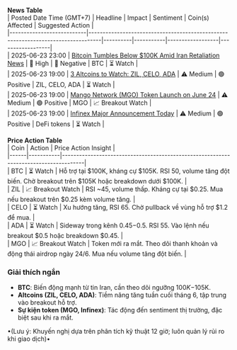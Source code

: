 **News Table**  
| Posted Date Time (GMT+7)   | Headline                                                                         | Impact   | Sentiment | Coin(s) Affected | Suggested Action |  
|---------------------------|----------------------------------------------------------------------------------|----------|-----------|------------------|------------------|  
| 2025-06-23 23:00         | [Bitcoin Tumbles Below $100K Amid Iran Retaliation News](https://www.coindesk.com/markets/2025/06/23/bitcoin-bounce-fails-tumbling-below-100k-as-iran-reportedly-prepares-retaliation-against-us) | 🚨 High  | 🔴 Negative | BTC              | ⏳ Watch         |  
| 2025-06-23 19:00         | [3 Altcoins to Watch: ZIL, CELO, ADA](https://beincrypto.com/altcoins-to-watch-in-the-final-week-of-june/) | ⚠️ Medium | 🟢 Positive | ZIL, CELO, ADA   | ⏳ Watch         |  
| 2025-06-23 19:00         | [Mango Network (MGO) Token Launch on June 24](https://crypto.news/what-to-expect-in-the-week-ahead-for-the-altcoin-market-btc-bera-inj-and-more/) | ⚠️ Medium | 🟢 Positive | MGO              | 📈 Breakout Watch |  
| 2025-06-23 19:00         | [Infinex Major Announcement Today](https://crypto.news/what-to-expect-in-the-week-ahead-for-the-altcoin-market-btc-bera-inj-and-more/) | ⚠️ Medium | 🟢 Positive | DeFi tokens       | ⏳ Watch         |  

**Price Action Table**  
| Coin | Action    | Price Action Insight                                                                 |  
|------|-----------|--------------------------------------------------------------------------------------|  
| BTC  | ⏳ Watch   | Hỗ trợ tại $100K, kháng cự $105K. RSI 50, volume tăng đột biến. Chờ breakout trên $105K hoặc breakdown dưới $100K. |  
| ZIL  | 📈 Breakout Watch | RSI ~45, volume thấp. Kháng cự tại $0.25. Mua nếu breakout trên $0.25 kèm volume tăng. |  
| CELO | ⏳ Watch   | Xu hướng tăng, RSI 65. Chờ pullback về vùng hỗ trợ $1.2 để mua. |  
| ADA  | ⏳ Watch   | Sideway trong kênh $0.45-$0.5. RSI 55. Vào lệnh nếu breakout $0.5 hoặc breakdown $0.45. |  
| MGO  | 📈 Breakout Watch | Token mới ra mắt. Theo dõi thanh khoản và động thái airdrop ngày 24/6. Mua nếu volume tăng đột biến. |  

### Giải thích ngắn  
- **BTC**: Biến động mạnh từ tin Iran, cần theo dõi ngưỡng $100K-$105K.  
- **Altcoins (ZIL, CELO, ADA)**: Tiềm năng tăng tuần cuối tháng 6, tập trung vào breakout hỗ trợ.  
- **Sự kiện token (MGO, Infinex)**: Tác động đến sentiment thị trường, đặc biệt sau khi ra mắt.  

•(Lưu ý: Khuyến nghị dựa trên phân tích kỹ thuật 12 giờ; luôn quản lý rủi ro khi giao dịch)•